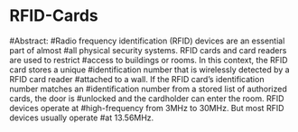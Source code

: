 # RFID-Cards
#Abstract:
#Radio frequency identification (RFID) devices are an essential part of almost 
#all physical security systems. RFID cards and card readers are used to restrict 
#access to buildings or rooms. In this context, the RFID card stores a unique 
#identification number that is wirelessly detected by a RFID card reader 
#attached to a wall. If the RFID card’s identification number matches an 
#identification number from a stored list of authorized cards, the door is 
#unlocked and the cardholder can enter the room. RFID devices operate at 
#high-frequency from 3MHz to 30MHz. But most RFID devices usually operate 
#at 13.56MHz.
